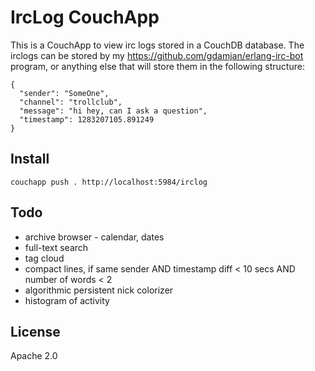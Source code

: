 # IrcLog CouchApp

This is a CouchApp to view irc logs stored in a CouchDB database. The irclogs
can be stored by my https://github.com/gdamjan/erlang-irc-bot program, or
anything else that will store them in the following structure:


    {
      "sender": "SomeOne",
      "channel": "trollclub",
      "message": "hi hey, can I ask a question",
      "timestamp": 1283207105.891249
    }


## Install

    couchapp push . http://localhost:5984/irclog


## Todo

* archive browser - calendar, dates
* full-text search
* tag cloud
* compact lines, if same sender AND timestamp diff < 10 secs AND number of words < 2
* algorithmic persistent nick colorizer
* histogram of activity

## License

Apache 2.0
